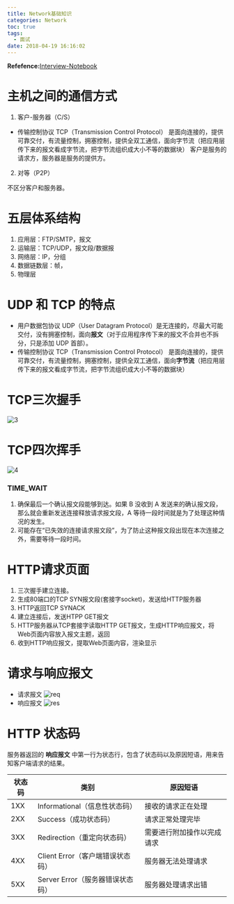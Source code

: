 ```yaml
---
title: Network基础知识
categories: Network
toc: true
tags:
  - 面试
date: 2018-04-19 16:16:02
---
```



**Refefence:**[Interview-Notebook](https://github.com/CyC2018/Interview-Notebook)

# 主机之间的通信方式
1. 客户-服务器（C/S）

* 传输控制协议 TCP（Transmission Control Protocol） 是面向连接的，提供可靠交付，有流量控制，拥塞控制，提供全双工通信，面向字节流（把应用层传下来的报文看成字节流，把字节流组织成大小不等的数据块）
客户是服务的请求方，服务器是服务的提供方。

2. 对等（P2P）

不区分客户和服务器。
<!-- more -->
# 五层体系结构
1. 应用层：FTP/SMTP，报文
2. 运输层：TCP/UDP，报文段/数据报
3. 网络层：IP，分组
4. 数据链数层：帧，
5. 物理层

# UDP 和 TCP 的特点
* 用户数据包协议 UDP（User Datagram Protocol）是无连接的，尽最大可能交付，没有拥塞控制，面向**报文**（对于应用程序传下来的报文不合并也不拆分，只是添加 UDP 首部）。
* 传输控制协议 TCP（Transmission Control Protocol） 是面向连接的，提供可靠交付，有流量控制，拥塞控制，提供全双工通信，面向**字节流**（把应用层传下来的报文看成字节流，把字节流组织成大小不等的数据块）

# TCP三次握手
![3](/blog/uploads/post_pics/TCP3.png)

# TCP四次挥手
![4](/blog/uploads/post_pics/TCP4.jpg)
### TIME_WAIT
1. 确保最后一个确认报文段能够到达。如果 B 没收到 A 发送来的确认报文段，那么就会重新发送连接释放请求报文段，A 等待一段时间就是为了处理这种情况的发生。
2. 可能存在“已失效的连接请求报文段”，为了防止这种报文段出现在本次连接之外，需要等待一段时间。

# HTTP请求页面
1. 三次握手建立连接。
2. 生成80端口的TCP SYN报文段(套接字socket)，发送给HTTP服务器
3. HTTP返回TCP SYNACK
4. 建立连接后，发送HTPP GET报文
5. HTTP服务器从TCP套接字读取HTTP GET报文，生成HTTP响应报文，将Web页面内容放入报文主题，返回
6. 收到HTTP响应报文，提取Web页面内容，渲染显示

# 请求与响应报文
* 请求报文
![req](/blog/uploads/post_pics/HTTP_ResponseMessageExample.png)
* 响应报文
![res](/blog/uploads/post_pics/HTTP_RequestMessageExample.png)

# HTTP 状态码

服务器返回的  **响应报文**  中第一行为状态行，包含了状态码以及原因短语，用来告知客户端请求的结果。

| 状态码 | 类别 | 原因短语 |
| --- | --- | --- |
| 1XX | Informational（信息性状态码） | 接收的请求正在处理 |
| 2XX | Success（成功状态码） | 请求正常处理完毕 |
| 3XX | Redirection（重定向状态码） | 需要进行附加操作以完成请求 |
| 4XX | Client Error（客户端错误状态码） | 服务器无法处理请求 |
| 5XX | Server Error（服务器错误状态码） | 服务器处理请求出错 |